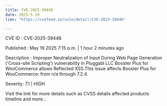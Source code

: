 ```yaml
---
title: CVE-2025-39446
date: 2025-5-19
lien: "https://cvefeed.io/vuln/detail/CVE-2025-39446"

---
```


CVE ID : CVE-2025-39446

Published :  May 19
2025
7:15 p.m. | 1 hour
2 minutes ago

Description : Improper Neutralization of Input During Web Page Generation ('Cross-site Scripting') vulnerability in Pluggabl LLC Booster Plus for WooCommerce allows Reflected XSS.This issue affects Booster Plus for WooCommerce: from n/a through 7.2.4.

Severity: 7.1 | HIGH

Visit the link for more details
such as CVSS details
affected products
timeline
and more...
